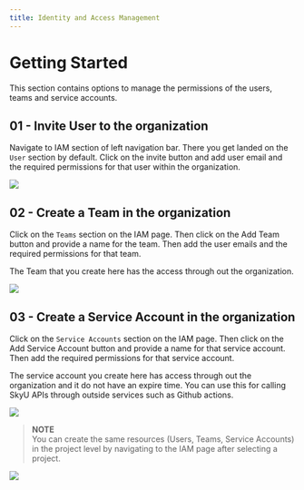 ```yaml
---
title: Identity and Access Management
---
```


# Getting Started

This section contains options to manage the permissions of the users, teams and service accounts.

## 01 - Invite User to the organization

Navigate to IAM section of left navigation bar. There you get landed on the `User` section by default. 
Click on the invite button and add user email and the required permissions for that user within the organization.

![](/assets/images/tutorials/iam/invite.png)

## 02 - Create a Team in the organization

Click on the `Teams` section on the IAM page. Then click on the Add Team button and provide a name for the team. Then add the user emails and the required permissions for that team.

The Team that you create here has the access through out the organization.

![](/assets/images/tutorials/iam/teams.png)

## 03 - Create a Service Account in the organization

Click on the `Service Accounts` section on the IAM page. Then click on the Add Service Account button and provide a name for that service account. Then add the required permissions for that service account.

The service account you create here has access through out the organization and it do not have an expire time. You can use this for calling SkyU APIs through outside services such as Github actions.

![](/assets/images/tutorials/iam/service-account.png)

> **NOTE**<br/>
> You can create the same resources (Users, Teams, Service Accounts) in the project level by navigating to the IAM page after selecting a project.

![](/assets/images/tutorials/iam/proj-level.png)